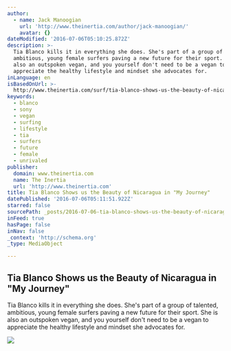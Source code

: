 ```yaml
---
author:
  - name: Jack Manoogian
    url: 'http://www.theinertia.com/author/jack-manoogian/'
    avatar: {}
dateModified: '2016-07-06T05:10:25.872Z'
description: >-
  Tia Blanco kills it in everything she does. She's part of a group of talented,
  ambitious, young female surfers paving a new future for their sport. She is
  also an outspoken vegan, and you yourself don't need to be a vegan to
  appreciate the healthy lifestyle and mindset she advocates for.
inLanguage: en
isBasedOnUrl: >-
  http://www.theinertia.com/surf/tia-blanco-shows-us-the-beauty-of-nicaragua-in-my-journey/
keywords:
  - blanco
  - sony
  - vegan
  - surfing
  - lifestyle
  - tia
  - surfers
  - future
  - female
  - unrivaled
publisher:
  domain: www.theinertia.com
  name: The Inertia
  url: 'http://www.theinertia.com'
title: Tia Blanco Shows us the Beauty of Nicaragua in "My Journey"
datePublished: '2016-07-06T05:11:51.922Z'
starred: false
sourcePath: _posts/2016-07-06-tia-blanco-shows-us-the-beauty-of-nicaragua-in-my-journey.md
inFeed: true
hasPage: false
inNav: false
_context: 'http://schema.org'
_type: MediaObject

---
```

<article style=""><h1>Tia Blanco Shows us the Beauty of Nicaragua in "My Journey"</h1><p>Tia Blanco kills it in everything she does. She's part of a group of talented, ambitious, young female surfers paving a new future for their sport. She is also an outspoken vegan, and you yourself don't need to be a vegan to appreciate the healthy lifestyle and mindset she advocates for.</p><img src="http://cdn1.theinertia.com/wp-content/uploads/2016/06/tia3.jpg" /></article>